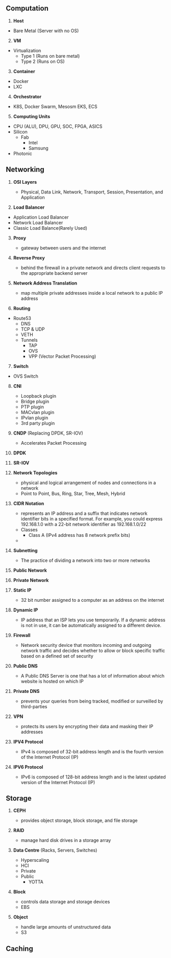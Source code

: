 ## Computation
1. **Host**
- Bare Metal (Server with no OS)
  
2. **VM**
- Virtualization
   - Type 1 (Runs on bare metal)
   - Type 2 (Runs on OS)
     
3. **Container**
- Docker
- LXC
  
4. **Orchestrator**
- K8S, Docker Swarm, Mesosm EKS, ECS

5. **Computing Units**
- CPU (ALU), DPU, GPU, SOC, FPGA, ASICS
- Silicon
   - Fab
      - Intel
      - Samsung
- Photonic

## Networking 
1. **OSI Layers**
   - Physical, Data Link, Network, Transport, Session, Presentation, and Application

2. **Load Balancer**
- Application Load Balancer
- Network Load Balancer
- Classic Load Balance(Rarely Used)

3. **Proxy**
   - gateway between users and the internet

4. **Reverse Proxy**
   - behind the firewall in a private network and directs client requests to the appropriate backend server 

5. **Network Address Translation**
   - map multiple private addresses inside a local network to a public IP address

6. **Routing**
- Route53
  - DNS
  - TCP & UDP
  - VETH
  - Tunnels
     - TAP
     - OVS
     - VPP (Vector Packet Processing)
       
7. **Switch**
- OVS Switch
  
8. **CNI**
    - Loopback plugin
    - Bridge plugin
    - PTP plugin
    - MACvlan plugin
    - IPvlan plugin
    - 3rd party plugin
9. **CNDP** (Replacing DPDK, SR-IOV)
    - Accelerates Packet Processing
10. **DPDK**
11. **SR-IOV**
12. **Network Topologies**
    - physical and logical arrangement of nodes and connections in a network
    - Point to Point, Bus, Ring, Star, Tree, Mesh, Hybrid
      
13. **CIDR Notation**
    -  represents an IP address and a suffix that indicates network identifier bits in a specified format. For example, you could express 192.168.1.0 with a 22-bit network identifier as 192.168.1.0/22
    -  Classes
       - Class A (IPv4 address has 8 network prefix bits)
      - 
14. **Subnetting**
    - The practice of dividing a network into two or more networks
   
15. **Public Network**
16. **Private Network**
17. **Static IP**
    - 32 bit number assigned to a computer as an address on the internet
18. **Dynamic IP**
    - IP address that an ISP lets you use temporarily. If a dynamic address is not in use, it can be automatically assigned to a different device.
   
19. **Firewall**
    - Network security device that monitors incoming and outgoing network traffic and decides whether to allow or block specific traffic based on a defined set of security 
20. **Public DNS**
    - A Public DNS Server is one that has a lot of information about which website is hosted on which IP
21. **Private DNS**
    -  prevents your queries from being tracked, modified or surveilled by third-parties
22. **VPN**
    - protects its users by encrypting their data and masking their IP addresses
23. **IPV4 Protocol**
    - IPv4 is composed of 32-bit address length and is the fourth version of the Internet Protocol (IP)
24. **IPV6 Protocol**
    - IPv6 is composed of 128-bit address length and is the latest updated version of the Internet Protocol (IP)
## Storage
1. **CEPH**
   - provides object storage, block storage, and file storage
     
3. **RAID**
   -  manage hard disk drives in a storage array
     
5. **Data Centre** (Racks, Servers, Switches)
   - Hyperscaling
   - HCI
   - Private
   - Public
     - YOTTA
6. **Block**
   - controls data storage and storage devices
    - EBS
8. **Object**
   -  handle large amounts of unstructured data
    - S3
  
## Caching
